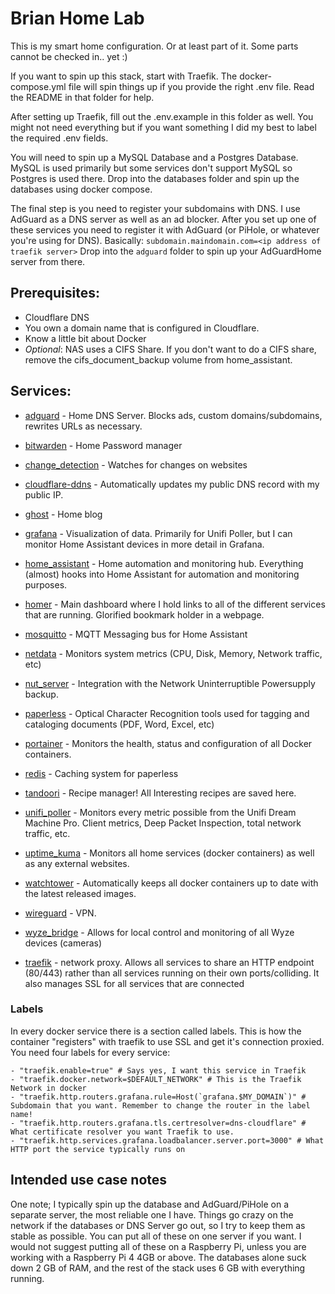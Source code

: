 # Brian Home Lab

This is my smart home configuration. Or at least part of it. Some parts cannot be checked in.. yet :)

If you want to spin up this stack, start with Traefik. The docker-compose.yml file will spin things up if you provide the right .env file. Read the README in that folder for help.

After setting up Traefik, fill out the .env.example in this folder as well. You might not need everything but if you want something I did my best to label the required .env fields.

You will need to spin up a MySQL Database and a Postgres Database. MySQL is used primarily but some services don't support MySQL so Postgres is used there. Drop into the databases folder and spin up the databases using docker compose.

The final step is you need to register your subdomains with DNS. I use AdGuard as a DNS server as well as an ad blocker. After you set up one of these services you need to register it with AdGuard (or PiHole, or whatever you're using for DNS). Basically:
`subdomain.maindomain.com=<ip address of traefik server>`
Drop into the `adguard` folder to spin up your AdGuardHome server from there.

## Prerequisites:
* Cloudflare DNS
* You own a domain name that is configured in Cloudflare.
* Know a little bit about Docker
* *Optional*: NAS uses a CIFS Share. If you don't want to do a CIFS share, remove the cifs_document_backup volume from home_assistant.

## Services:
* [adguard](https://github.com/AdguardTeam/AdGuardHome) - Home DNS Server. Blocks ads, custom domains/subdomains, rewrites URLs as necessary.
* [bitwarden](https://github.com/dani-garcia/vaultwarden) - Home Password manager
* [change_detection](https://github.com/dgtlmoon/changedetection.io) - Watches for changes on websites
* [cloudflare-ddns](https://github.com/timothymiller/cloudflare-ddns) - Automatically updates my public DNS record with my public IP.
* [ghost](https://hub.docker.com/_/ghost) - Home blog
* [grafana](https://github.com/grafana/grafana) - Visualization of data. Primarily for Unifi Poller, but I can monitor Home Assistant devices in more detail in Grafana.
* [home_assistant](https://github.com/home-assistant/core) - Home automation and monitoring hub. Everything (almost) hooks into Home Assistant for automation and monitoring purposes.
* [homer](https://github.com/bastienwirtz/homer) - Main dashboard where I hold links to all of the different services that are running. Glorified bookmark holder in a webpage.
* [mosquitto](https://github.com/eclipse/mosquitto) - MQTT Messaging bus for Home Assistant
* [netdata](https://github.com/netdata/netdata) - Monitors system metrics (CPU, Disk, Memory, Network traffic, etc)
* [nut_server](https://hub.docker.com/r/instantlinux/nut-upsd) - Integration with the Network Uninterruptible Powersupply backup.
* [paperless](https://github.com/paperless-ngx/paperless-ngx) - Optical Character Recognition tools used for tagging and cataloging documents (PDF, Word, Excel, etc)
* [portainer](https://github.com/portainer/portainer) - Monitors the health, status and configuration of all Docker containers.
* [redis](https://github.com/redis/redis) - Caching system for paperless
* [tandoori](https://github.com/TandoorRecipes/recipes) - Recipe manager! All Interesting recipes are saved here.
* [unifi_poller](https://github.com/unpoller/unpoller) - Monitors every metric possible from the Unifi Dream Machine Pro. Client metrics, Deep Packet Inspection, total network traffic, etc.
* [uptime_kuma](https://github.com/louislam/uptime-kuma) - Monitors all home services (docker containers) as well as any external websites.
* [watchtower](https://github.com/containrrr/watchtower) - Automatically keeps all docker containers up to date with the latest released images.
* [wireguard](https://github.com/linuxserver/docker-wireguard) - VPN.
* [wyze_bridge](https://github.com/mrlt8/docker-wyze-bridge) - Allows for local control and monitoring of all Wyze devices (cameras)


* [traefik](https://github.com/traefik/traefik) - network proxy. Allows all services to share an HTTP endpoint (80/443) rather than all services running on their own ports/colliding. It also manages SSL for all services that are connected


### Labels
In every docker service there is a section called labels. This is how the container "registers" with traefik to use SSL and get it's connection proxied. You need four labels for every service:
```
- "traefik.enable=true" # Says yes, I want this service in Traefik
- "traefik.docker.network=$DEFAULT_NETWORK" # This is the Traefik Network in docker
- "traefik.http.routers.grafana.rule=Host(`grafana.$MY_DOMAIN`)" # Subdomain that you want. Remember to change the router in the label name!
- "traefik.http.routers.grafana.tls.certresolver=dns-cloudflare" # What certificate resolver you want Traefik to use.
- "traefik.http.services.grafana.loadbalancer.server.port=3000" # What HTTP port the service typically runs on
```

## Intended use case notes
One note; I typically spin up the database and AdGuard/PiHole on a separate server, the most reliable one I have. Things go crazy on the network if the databases or DNS Server go out, so I try to keep them as stable as possible. You can put all of these on one server if you want.
I would not suggest putting all of these on a Raspberry Pi, unless you are working with a Raspberry Pi 4 4GB or above. The databases alone suck down 2 GB of RAM, and the rest of the stack uses 6 GB with everything running.
